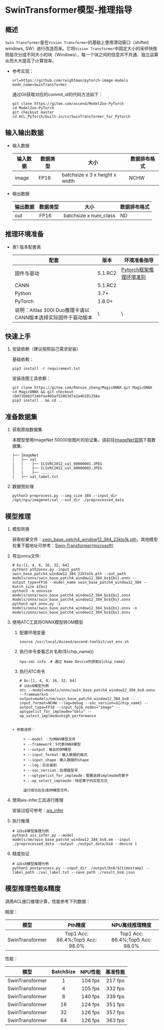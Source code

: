 # SwinTransformer模型-推理指导

## 概述

`Swin Transformer`是在`Vision Transformer`的基础上使用滑动窗口（shifted windows, SW）进行改造而来。它将`Vision Transformer`中固定大小的采样快按照层次分成不同大小的块（Windows），每一个块之间的信息并不共通、独立运算从而大大提高了计算效率。

+ 参考实现：

  ```shell
  url=https://github.com/rwightman/pytorch-image-models
  mode_name=SwinTransformer
  ```

  通过Git获取对应的commit_id的代码方法如下：

  ```shell
  git clone https://gitee.com/ascend/ModelZoo-PyTorch
  cd ModelZoo-PyTorch
  git checkout master
  cd ACL_PyTorch/built-in/cv/SwinTransformer_for_Pytorch
  ```


## 输入输出数据

+ 输入数据

  | 输入数据 | 数据类型 | 大小                           | 数据排布格式 |
  |----------|----------|--------------------------------|--------------|
  | image    | FP16     | batchsize x 3 x height x width | NCHW         |

+ 输出数据

  | 输出数据 | 数据类型 | 大小                  | 数据排布格式 |
  |----------|----------|-----------------------|--------------|
  | out      | FP16     | batchsize x num_class | ND           |


## 推理环境准备

+ 表1 版本配套表
  
  | 配套                                                          | 版本    | 环境准备指导                                                                                          |
  |---------------------------------------------------------------|---------|-------------------------------------------------------------------------------------------------------|
  | 固件与驱动                                                    | 5.1.RC2 | [Pytorch框架推理环境准别](https://www.hiascend.com/document/detail/zh/ModelZoo/pytorchframework/pies) |
  | CANN                                                          | 5.1.RC2 |                                                                                                       |
  | Python                                                        | 3.7+    |                                                                                                       |
  | PyTorch                                                       | 1.8.0+  |                                                                                                       |
  | 说明：Altlas 300I Duo推理卡请以CANN版本选择实际固件于驱动版本 | \       | \                                                                                                     |


## 快速上手

1. 安装依赖（建议按照自己需求安装）

   基础依赖：

   ```shell
   pip3 install -r requirement.txt
   ```

   安装改图工具依赖：

   ```shell
   git clone https://gitee.com/Ronnie_zheng/MagicONNX.git MagicONNX
   cd MagicONNX && git checkout cb071bb62f34bfae405af52063d7a2a4b101358a
   pip3 install . && cd ..
   ```

## 准备数据集

1. 获取原始数据集

   本模型使用ImageNet 50000张图片的验证集，请前往[ImageNet官网](https://image-net.org/download.php)下载数据集:

    ```
    ├── ImageNet
    |   ├── val
    |   |    ├── ILSVRC2012_val_00000001.JPEG
    │   |    ├── ILSVRC2012_val_00000002.JPEG
    │   |    ├── ......
    |   ├── val_label.txt
    ```

2. 数据预处理

   ```shell
   python3 preprocess.py --img_size 384 --input_dir /opt/npu/imagenet/val --out_dir ./preprocessed_data
   ```

## 模型推理

1. 模型转换

   获取权重文件：[swin_base_patch4_window12_384_22kto1k.pth](https://github.com/SwinTransformer/storage/releases/download/v1.0.0/swin_base_patch4_window12_384_22kto1k.pth)，其他模型权重下载地址可参考：[Swin-Transformer(microsoft)](https://github.com/microsoft/Swin-Transformer)

2. 导出onnx文件:

   ```shell
   # bs:[1, 4, 8, 16, 32, 64]
   python3 pth2onnx.py -input_path swin_base_patch4_window12_384_22kto1k.pth --out_path models/onnx/swin_base_patch4_window12_384_bs${bs}.onnx --output_type=FP16 --model_name swin_base_patch4_window12_384 --batch_size ${bs}
   python3 -m onnxsim models/onnx/swin_base_patch4_window12_384_bs${bs}.onnx models/onnx/swin_base_patch4_window12_384_bs${bs}.onnx
   python3 opt_onnx.py -i models/onnx/swin_base_patch4_window12_384_bs${bs}.onnx -o models/onnx/swin_base_patch4_window12_384_bs${bs}.onnx
   ```

3. 使用ATC工具将ONNX模型转OM模型

   1. 配置环境变量

      ```shell
      source /usr/local/Ascend/ascend-toolkit/set_env.sh
      ```

   2. 执行命令查看芯片名称(${chip_name})

      ```shell
      npu-smi info  # 通过 Name Device列获取${chip_name}
      ```

   3. 执行ATC命令

      ```shell
      # bs:[1, 4, 8, 16, 32, 64]
      # 以bs8模型为例
      atc --model=models/onnx/swin_base_patch4_window12_384_bs8.onnx --framework=5 --output=models/om/swin_base_patch4_window12_384_bs8 --input_format=NCHW --log=debug --soc_version=${chip_name} --output_type=FP16 --input_fp16_nodes="image" --optypelist_for_implmode="Gelu" --op_select_implmode=high_performance
   ```
      
   + 参数说明：
      
        + --model ：为ONNX模型文件
        + --framework：5代表ONNX模型
        + --output：输出的OM模型
        + --input_format：输入数据的格式
        + --input_shape：输入数据的shape
        + --log：日志级别
        + --soc_version：处理器型号
        + --optypelist_for_implmode：需要选择implmode的算子
        + --op_select_implmode：特定算子的实现方式
        
        运行成功后生成OM模型文件。

4. 使用ais-infer工具进行推理

   安装过程可参考：[ais_infer](https://gitee.com/ascend/tools/tree/master/ais-bench_workload/tool/ais_infer)

5. 执行推理

   ```shell
   # 以bs8模型推理为例
   python3 ais_infer.py --model models/om/swin_base_patch4_window12_384_bs8.om --input ./preprocessed_data --output ./output_data/bs8 --device 1
   ```

6. 精度验证

   ```shell
   # 以bs8模型推理为例
   python3 postprocess.py --input_dir ./output/bs8/${timestamp} --label_path ./val_label.txt --save_path ./result_bs8.json
   ```

## 模型推理性能&精度

调用ACL接口推理计算，性能参考下列数据：

精度：

| 模型            | Pth精度              | NPU离线推理精度      |
|:---------------:|:--------------------:|:--------------------:|
| SwinTransformer | Top1 Acc: 86.4%;Top5 Acc: 98.0%| Top1 Acc: 86.4%;Top5 Acc: 98.0%|

性能：

| 模型            | BatchSize | NPU性能 | 基准性能  |
|:---------------:|:---------:|:-------:|:---------:|
| SwinTransformer | 1         | 104 fps | 217 fps |
| SwinTransformer | 4         | 105 fps | 332 fps |
| SwinTransformer | 8         | 140 fps | 339 fps |
| SwinTransformer | 16        | 124 fps | 351 fps |
| SwinTransformer | 32        | 126 fps | 357 fps |
| SwinTransformer | 64        | 126 fps | 363 fps |
